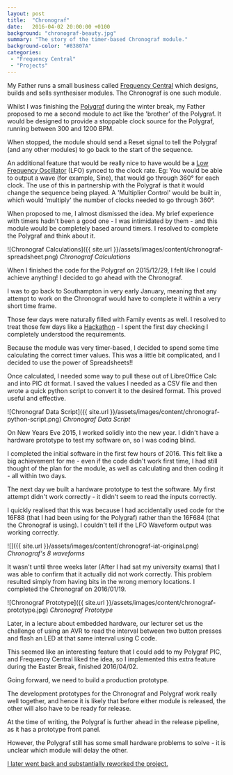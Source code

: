 ```yaml
---
layout: post
title:  "Chronograf"
date:   2016-04-02 20:00:00 +0100
background: "chronograf-beauty.jpg"
summary: "The story of the timer-based Chronograf module."
background-color: "#83807A"
categories:
 - "Frequency Central"
 - "Projects"
---
```

My Father runs a small business called [Frequency Central](http://frequencycentral.co.uk) which
designs, builds and sells synthesiser modules.
The Chronograf is one such module.

Whilst I was finishing the [Polygraf](/polygraf/) during the winter break,
my Father proposed to me a second module to act like the 'brother' of the Polygraf.
It would be designed to provide a stoppable clock source for the Polygraf,
running between 300 and 1200 BPM. 

When stopped, the module should send a Reset signal to tell the Polygraf 
(and any other modules)
to go back to the start of the sequence.

An additional feature that would be really nice to have would be a
[Low Frequency Oscillator](https://en.wikipedia.org/wiki/Low-frequency_oscillation) (LFO) synced to the clock rate.
Eg: You would be able to output a wave (for example, Sine), 
that would go through 360° for each clock.
The use of this in partnership with the Polygraf is that it would change the sequence being played.
A 'Multiplier Control' would be built in, which would 'multiply'
the number of clocks needed to go through 360°.

When proposed to me, I almost dismissed the idea.
My brief experience with timers hadn't been a good one - I was intimidated by them -
and this module would be completely based around timers.
I resolved to complete the Polygraf and think about it.

![Chronograf Calculations]({{ site.url }}/assets/images/content/chronograf-spreadsheet.png)
*Chronograf Calculations*

When I finished the code for the Polygraf on 2015/12/29, I felt like I could achieve anything! I decided to go ahead with the Chronograf.

I was to go back to Southampton in very early January,
meaning that any attempt to work on the Chronograf would have to complete
it within a very short time frame.

Those few days were naturally filled with Family events as well. 
I resolved to treat those few days like a [Hackathon](https://en.wikipedia.org/wiki/Hackathon) - 
I spent the first day checking I completely understood the requirements.

Because the module was very timer-based,
I decided to spend some time calculating the correct timer values.
This was a little bit complicated, and I decided to use the power of Spreadsheets!!

Once calculated, I needed some way to pull these out of LibreOffice Calc and into PIC dt format.
I saved the values I needed as a CSV file and then wrote a quick python script
to convert it to the desired format. This proved useful and effective.

![Chronograf Data Script]({{ site.url }}/assets/images/content/chronograf-python-script.png)
*Chronograf Data Script*

On New Years Eve 2015, I worked solidly into the new year.
I didn't have a hardware prototype to test my software on, 
so I was coding blind.

I completed the initial software in the first few hours of 2016.
This felt like a big achievement for me - 
even if the code didn't work first time, I had still thought of the plan for the module,
as well as calculating and then coding it - all within two days.

The next day we built a hardware prototype to test the software.
My first attempt didn't work correctly - 
it didn't seem to read the inputs correctly.

I quickly realised that this was because I had accidentally used
code for the 16F88 (that I had been using for the Polygraf)
rather than the 16F684 (that the Chronograf is using).
I couldn't tell if the LFO Waveform output was working correctly.

![]({{ site.url }}/assets/images/content/chronograf-iat-original.png)
*Chronograf's 8 waveforms*

It wasn't until three weeks later
(After I had sat my university exams)
that I was able to confirm that it actually did not work correctly.
This problem resulted simply from having bits in the wrong memory locations.
I completed the Chronograf on 2016/01/19.

![Chronograf Prototype]({{ site.url }}/assets/images/content/chronograf-prototype.jpg)
*Chronograf Prototype*

Later, in a lecture about embedded hardware, our lecturer set us the challenge
of using an AVR to read the interval between two button presses and flash
an LED at that same interval using C code.

This seemed like an interesting feature that I could add to my Polygraf PIC,
and Frequency Central liked the idea, 
so I implemented this extra feature during the Easter Break, finished 2016/04/02.

Going forward, we need to build a production prototype. 

The development prototypes for the Chronograf and Polygraf
work really well together, and hence it is likely that before either
module is released, the other will also have to be ready for release.

At the time of writing, the Polygraf is further ahead in the release pipeline,
as it has a prototype front panel.

However, the Polygraf still has some small hardware problems to solve - 
it is unclear which module will delay the other.

[I later went back and substantially reworked the project.](/chronograf-its-about-time/)